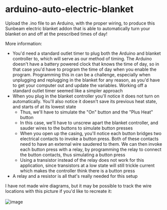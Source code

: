 # arduino-auto-electric-blanket

Upload the .ino file to an Arduino, with the proper wiring, to produce this Sunbeam electric blanket addon that is able to automatically turn your blanket on and off at the prescribed times of day!

More information:
- You'd need a standard outlet timer to plug both the Arduino and blanket controller to, which will serve as our method of timing.  The Arduino doesn't have a battery powered clock that knows the time of day, so in that case you'd have to program the time of day when you enable the program.  Programming this in can be a challenge, especially when unplugging and replugging in the blanket for any reason, as you'd have to get your computer out and update the variables.  Working off a standard outlet timer seemed like a simpler approach
- When you plug in the blanket controller you'll notice it does not turn on automatically.  You'll also notice it doesn't save its previous heat state, and starts of at its lowest state
   - Thus, we'll have to simulate the "On" button and the "Plus Heat" button
   - In this case, we'll have to unscrew apart the blanket controller, and sauder wires to the buttons to simulate button presses
   - When you open up the casing, you'll notice each button bridges two electrical contacts to invoke a button press.  Both of these contacts need to have an external wire saudered to them.  We can then invoke each button press with a relay, by programming the relay to connect the button contacts, thus simulating a button press
   - Using a transistor instead of the relay does not work for this application, since transistors at a low state will still trickle current which makes the controller think there is a button press
- A relay and a resistor is all that's really needed for this setup

I have not made wire diagrams, but it may be possible to track the wire locations with this picture if you'd like to recreate it: 
<br>
<br>
![image](https://raw.githubusercontent.com/vicb1/arduino-projects/master/auto-electric-blanket/pic3.jpg)
